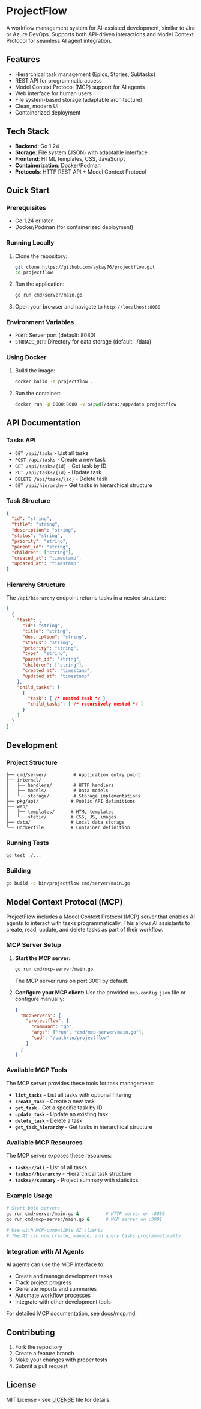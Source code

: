 # ProjectFlow

A workflow management system for AI-assisted development, similar to Jira or Azure DevOps. Supports both API-driven interactions and Model Context Protocol for seamless AI agent integration.

## Features

- Hierarchical task management (Epics, Stories, Subtasks)
- REST API for programmatic access
- Model Context Protocol (MCP) support for AI agents
- Web interface for human users
- File system-based storage (adaptable architecture)
- Clean, modern UI
- Containerized deployment

## Tech Stack

- **Backend**: Go 1.24
- **Storage**: File system (JSON) with adaptable interface
- **Frontend**: HTML templates, CSS, JavaScript
- **Containerization**: Docker/Podman
- **Protocols**: HTTP REST API + Model Context Protocol

## Quick Start

### Prerequisites

- Go 1.24 or later
- Docker/Podman (for containerized deployment)

### Running Locally

1. Clone the repository:
   ```bash
   git clone https://github.com/aykay76/projectflow.git
   cd projectflow
   ```

2. Run the application:
   ```bash
   go run cmd/server/main.go
   ```

3. Open your browser and navigate to `http://localhost:8080`

### Environment Variables

- `PORT`: Server port (default: 8080)
- `STORAGE_DIR`: Directory for data storage (default: ./data)

### Using Docker

1. Build the image:
   ```bash
   docker build -t projectflow .
   ```

2. Run the container:
   ```bash
   docker run -p 8080:8080 -v $(pwd)/data:/app/data projectflow
   ```

## API Documentation

### Tasks API

- `GET /api/tasks` - List all tasks
- `POST /api/tasks` - Create a new task
- `GET /api/tasks/{id}` - Get task by ID
- `PUT /api/tasks/{id}` - Update task
- `DELETE /api/tasks/{id}` - Delete task
- `GET /api/hierarchy` - Get tasks in hierarchical structure

### Task Structure

```json
{
  "id": "string",
  "title": "string",
  "description": "string",
  "status": "string",
  "priority": "string",
  "parent_id": "string",
  "children": ["string"],
  "created_at": "timestamp",
  "updated_at": "timestamp"
}
```

### Hierarchy Structure

The `/api/hierarchy` endpoint returns tasks in a nested structure:

```json
[
  {
    "task": {
      "id": "string",
      "title": "string",
      "description": "string",
      "status": "string",
      "priority": "string",
      "type": "string",
      "parent_id": "string",
      "children": ["string"],
      "created_at": "timestamp",
      "updated_at": "timestamp"
    },
    "child_tasks": [
      {
        "task": { /* nested task */ },
        "child_tasks": [ /* recursively nested */ ]
      }
    ]
  }
]
```

## Development

### Project Structure

```
├── cmd/server/          # Application entry point
├── internal/
│   ├── handlers/        # HTTP handlers
│   ├── models/          # Data models
│   └── storage/         # Storage implementations
├── pkg/api/            # Public API definitions
├── web/
│   ├── templates/      # HTML templates
│   └── static/         # CSS, JS, images
├── data/               # Local data storage
└── Dockerfile          # Container definition
```

### Running Tests

```bash
go test ./...
```

### Building

```bash
go build -o bin/projectflow cmd/server/main.go
```

## Model Context Protocol (MCP)

ProjectFlow includes a Model Context Protocol (MCP) server that enables AI agents to interact with tasks programmatically. This allows AI assistants to create, read, update, and delete tasks as part of their workflow.

### MCP Server Setup

1. **Start the MCP server:**
   ```bash
   go run cmd/mcp-server/main.go
   ```
   The MCP server runs on port 3001 by default.

2. **Configure your MCP client:**
   Use the provided `mcp-config.json` file or configure manually:
   ```json
   {
     "mcpServers": {
       "projectflow": {
         "command": "go",
         "args": ["run", "cmd/mcp-server/main.go"],
         "cwd": "/path/to/projectflow"
       }
     }
   }
   ```

### Available MCP Tools

The MCP server provides these tools for task management:

- **`list_tasks`** - List all tasks with optional filtering
- **`create_task`** - Create a new task
- **`get_task`** - Get a specific task by ID
- **`update_task`** - Update an existing task
- **`delete_task`** - Delete a task
- **`get_task_hierarchy`** - Get tasks in hierarchical structure

### Available MCP Resources

The MCP server exposes these resources:

- **`tasks://all`** - List of all tasks
- **`tasks://hierarchy`** - Hierarchical task structure
- **`tasks://summary`** - Project summary with statistics

### Example Usage

```bash
# Start both servers
go run cmd/server/main.go &          # HTTP server on :8080
go run cmd/mcp-server/main.go &      # MCP server on :3001

# Use with MCP-compatible AI clients
# The AI can now create, manage, and query tasks programmatically
```

### Integration with AI Agents

AI agents can use the MCP interface to:
- Create and manage development tasks
- Track project progress
- Generate reports and summaries
- Automate workflow processes
- Integrate with other development tools

For detailed MCP documentation, see [docs/mcp.md](docs/mcp.md).

## Contributing

1. Fork the repository
2. Create a feature branch
3. Make your changes with proper tests
4. Submit a pull request

## License

MIT License - see [LICENSE](LICENSE) file for details.
